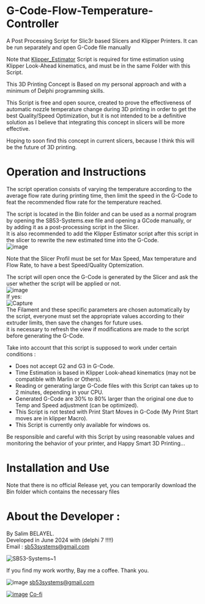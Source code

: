 # G-Code-Flow-Temperature-Controller
A Post Processing Script for Slic3r based Slicers and Klipper Printers. It can be run separately and open G-Code file manually

Note that [Klipper_Estimator](https://github.com/Annex-Engineering/klipper_estimator) Script is required for time estimation using Klipper Look-Ahead kinematics, and must be in the same Folder with this Script.  


This 3D Printing Concept is Based on my personal approach and with a minimum of Delphi programming skills.

This Script is free and open source, created to prove the effectiveness of automatic nozzle temperature change during 3D printing in order to get the best Quality/Speed Optimization, but it is not intended to be a definitive solution as I believe that integrating this concept in slicers will be more effective.

Hoping to soon find this concept in current slicers, because I think this will be the future of 3D printing.

# Operation and Instructions
The script operation consists of varying the temperature according to the average flow rate during printing time, then limit the speed in the G-Code to feat the recommended flow rate for the temperature reached.  

The script is located in the Bin folder and can be used as a normal program by opening the SB53-Systems.exe file and opening a GCode manually, or by adding it as a post-processing script in the Slicer.  
It is also recommended to add the Klipper Estimator script after this script in the slicer to rewrite the new estimated time into the G-Code.  
![image](https://github.com/user-attachments/assets/3037bf1e-038a-4677-a82f-5772f64268cb)  
  
Note that the Slicer Profil must be set for Max Speed, Max temperature and Flow Rate, to have a best Speed/Quality Optemization.  
  
The script will open once the G-Code is generated by the Slicer and ask the user whether the script will be applied or not.  
![image](https://github.com/user-attachments/assets/18cf9c84-7255-4cd0-8e8b-ee8856020eae)  
If yes:  
![Capture](https://github.com/user-attachments/assets/49a49671-055b-42e0-84ea-e4ee3b1a5d80)  
The Filament and these specific parameters are chosen automatically by the script, everyone must set the appropriate values ​​according to their extruder limits, then save the changes for future uses.  
it is necessary to refresh the view if modifications are made to the script before generating the G-Code.  
  
Take into account that this script is supposed to work under certain conditions :
- Does not accept G2 and G3 in G-Code.
- Time Estimation is based in Klipper Look-ahead kinematics (may not be compatible with Marlin or Others).
- Reading or generating large G-Code files with this Script can takes up to 2 minutes, depending in your CPU.
- Generated G-Code are 30% to 80% larger than the original one due to Temp and Speed adjustment (can be optimized).
- This Script is not tested with Print Start Moves in G-Code (My Print Start moves are in klipper Macro).
- This Script is currently only available for windows os.


Be responsible and careful with this Script by using reasonable values ​​and monitoring the behavior of your printer, and Happy Smart 3D Printing...

# Installation and Use
Note that there is no official Release yet, you can temporarily download the Bin folder which contains the necessary files
# About the Developer :
By Salim BELAYEL.  
Developed in June 2024 with (delphi 7 !!!!)  
Email : sb53systems@gmail.com  

![SB53-Systems~1](https://github.com/sb53systems/G-Code-Flow-Temperature-Controller/assets/33290411/b94703a1-cf21-4109-bfa6-b9bcff438a1d)  

  
If you find my work worthy, Bay me a coffee. Thank you.  
  

![image](https://github.com/sb53systems/G-Code-Flow-Temperature-Controller/assets/33290411/5cfe2ac5-2944-471e-bf68-4f32bcb44923) sb53systems@gmail.com

 
[![image](https://github.com/sb53systems/G-Code-Flow-Temperature-Controller/assets/33290411/a504ac44-082d-40f1-a9d0-4abc3da242d8)](https://ko-fi.com/sb53systems)
 [Co-fi](https://ko-fi.com/sb53systems) 


